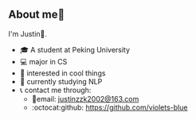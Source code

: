 ## About me🌟

I'm Justin👋.    
* 🎓 A student at Peking University
* 💻 major in CS
* 🎃 interested in cool things
* 👻 currently studying NLP
* 📞 contact me through:
  * 📧email: justinzzk2002@163.com
  * :octocat:github: https://github.com/violets-blue


